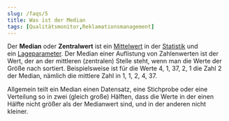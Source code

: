 ```yaml
---
slug: /faqs/5
title: Was ist der Median
tags: [Qualitätsmonitor,Reklamationsmanagement]
---
```

Der **Median** oder **Zentralwert** ist ein [Mittelwert](https://de.wikipedia.org/wiki/Mittelwert "Mittelwert") in der [Statistik](https://de.wikipedia.org/wiki/Statistik "Statistik") und ein [Lageparameter](https://de.wikipedia.org/wiki/Lageparameter_(Deskriptive_Statistik) "Lageparameter (Deskriptive Statistik)"). Der Median einer Auflistung von Zahlenwerten ist der Wert, der an der mittleren (zentralen) Stelle steht, wenn man die Werte der Größe nach sortiert. Beispielsweise ist für die Werte 4, 1, 37, 2, 1 die Zahl 2 der Median, nämlich die mittlere Zahl in 1, 1, 2, 4, 37.

Allgemein teilt ein Median einen Datensatz, eine Stichprobe oder eine Verteilung so in zwei (gleich große) Hälften, dass die Werte in der einen Hälfte nicht größer als der Medianwert sind, und in der anderen nicht kleiner.